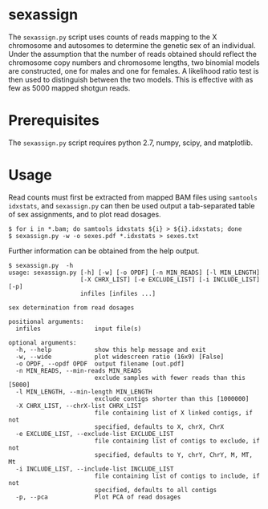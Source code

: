 # sexassign
The `sexassign.py` script uses counts of reads mapping to the X chromosome
and autosomes to determine the genetic sex of an individual.  Under the
assumption that the number of reads obtained should reflect the chromosome
copy numbers and chromosome lengths, two binomial models are constructed,
one for males and one for females.  A likelihood ratio test is then used
to distinguish between the two models.  This is effective with as few as
5000 mapped shotgun reads.

# Prerequisites
The `sexassign.py` script requires python 2.7, numpy, scipy, and matplotlib.

# Usage
Read counts must first be extracted from mapped BAM files using
`samtools idxstats`, and `sexassign.py` can then be used output a
tab-separated table of sex assignments, and to plot read dosages.

```
$ for i in *.bam; do samtools idxstats ${i} > ${i}.idxstats; done
$ sexassign.py -w -o sexes.pdf *.idxstats > sexes.txt
```

Further information can be obtained from the help output.

```
$ sexassign.py  -h
usage: sexassign.py [-h] [-w] [-o OPDF] [-n MIN_READS] [-l MIN_LENGTH]
                    [-X CHRX_LIST] [-e EXCLUDE_LIST] [-i INCLUDE_LIST] [-p]
                    infiles [infiles ...]

sex determination from read dosages

positional arguments:
  infiles               input file(s)

optional arguments:
  -h, --help            show this help message and exit
  -w, --wide            plot widescreen ratio (16x9) [False]
  -o OPDF, --opdf OPDF  output filename [out.pdf]
  -n MIN_READS, --min-reads MIN_READS
                        exclude samples with fewer reads than this [5000]
  -l MIN_LENGTH, --min-length MIN_LENGTH
                        exclude contigs shorter than this [1000000]
  -X CHRX_LIST, --chrX-list CHRX_LIST
                        file containing list of X linked contigs, if not
                        specified, defaults to X, chrX, ChrX
  -e EXCLUDE_LIST, --exclude-list EXCLUDE_LIST
                        file containing list of contigs to exclude, if not
                        specified, defaults to Y, chrY, ChrY, M, MT, Mt
  -i INCLUDE_LIST, --include-list INCLUDE_LIST
                        file containing list of contigs to include, if not
                        specified, defaults to all contigs
  -p, --pca             Plot PCA of read dosages
```
